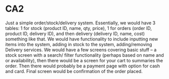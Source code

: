 # CA2
Just a simple order/stock/delivery system.    Essentially, we would have 3 tables: 1 for stock (product ID, name, qty, price), 1 for orders (order ID, product ID, delivery ID), and then delivery (delivery ID, name, cost) something like that.   We would have functionality to include inputting new items into the system, adding in stock to the system, adding/removing Delivery services.   We would have a few screens covering basic stuff – a stock screen with a search/ filter functionality (perhaps based on name and or availability), then there would be a screen for your cart to summaries the order. Then there would probably be a payment page with option for cash and card. Final screen would be confirmation of the order placed. 
